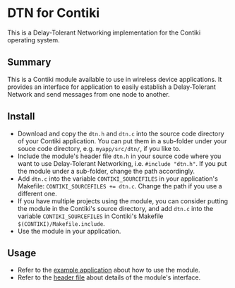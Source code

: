 DTN for Contiki
===============

This is a Delay-Tolerant Networking implementation for the Contiki operating system.

Summary
-------
This is a Contiki module available to use in wireless device applications. It provides an interface for application to easily establish a Delay-Tolerant Network and send messages from one node to another.

Install
-------
- Download and copy the `dtn.h` and `dtn.c` into the source code directory of your Contiki application. You can put them in a sub-folder under your souce code directory, e.g. `myapp/src/dtn/`, if you like to.
- Include the module's header file `dtn.h` in your source code where you want to use Delay-Tolerant Networking, i.e. `#include "dtn.h"`. If you put the module under a sub-folder, change the path accordingly.
- Add `dtn.c` into the variable `CONTIKI_SOURCEFILES` in your application's Makefile: `CONTIKI_SOURCEFILES += dtn.c`. Change the path if you use a different one.
- If you have multiple projects using the module, you can consider putting the module in the Contiki's source directory, and add `dtn.c` into the variable `CONTIKI_SOURCEFILES` in Contiki's Makefile `$(CONTIKI)/Makefile.include`.
- Use the module in your application.

Usage
-----
- Refer to the [example application](example-dtn.c) about how to use the module.
- Refer to the [header file](dtn.h) about details of the module's interface.
